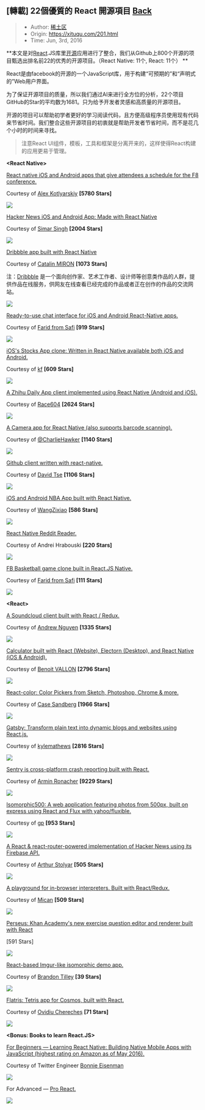 ## [轉載] 22個優質的 React 開源項目 [Back](./../post.md)

> - Author: [稀土区](https://xituqu.com/author/1)
> - Origin: https://xituqu.com/201.html
> - Time: Jun, 3rd, 2016

**本文是对[React](https://xituqu.com/tag/react).JS库里[开源](https://xituqu.com/tag/open-source)应用进行了整合，我们从Github上800个开源的项目甄选出排名前22的优秀的开源项目。（React Native: 11个, React: 11个）
**

React是由facebook的开源的一个JavaScript库，用于构建“可预期的”和“声明式的”Web用户界面。

为了保证开源项目的质量，所以我们通过AI来进行全方位的分析，22个项目GitHub的Star的平均数为1681。只为给予开发者灵感和高质量的开源项目。

开源的项目可以帮助初学者更好的学习阅读代码，且方便高级程序员使用现有代码来节省时间。我们整合这些开源项目的初衷就是帮助开发者节省时间，而不是花几个小时的时间来寻找。

> 注意React UI组件，模板，工具和框架是分离开来的，这样使得React构建的应用更易于管理。

**&lt;React Native&gt;**

[React native iOS and Android apps that give attendees a schedule for the F8 conference.](https://github.com/fbsamples/f8app)

Courtesy of [Alex Kotlyarskiy](https://medium.com/u/6b836daf2d29) **[5780 Stars]**

![](./1.png)

[Hacker News iOS and Android App: Made with React Native](https://github.com/iSimar/HackerNews-React-Native)

Courtesy of [Simar Singh](https://medium.com/u/65c679c51e1c) **[2004 Stars]**

![](./2.png)

[Dribbble app built with React Native](https://github.com/catalinmiron/react-native-dribbble-app)

Courtesy of [Catalin MIRON](https://medium.com/u/4b53d99b3317) **[1073 Stars]**

注：[Dribbble](https://github.com/catalinmiron/react-native-dribbble-app) 是一个面向创作家、艺术工作者、设计师等创意类作品的人群，提供作品在线服务，供网友在线查看已经完成的作品或者正在创作的作品的交流网站。

![](./3.png)

[Ready-to-use chat interface for iOS and Android React-Native apps.](https://github.com/FaridSafi/react-native-gifted-messenger)

Courtesy of [Farid from Safi](https://medium.com/u/fea63d4e28f3) **[919 Stars]**

![](./4.png)

[iOS's Stocks App clone: Written in React Native available both iOS and Android.](https://github.com/7kfpun/FinanceReactNative)

Courtesy of [kf](https://medium.com/u/e113f0f1abc9) **[609 Stars]**

![](./5.png)

[A Zhihu Daily App client implemented using React Native (Android and iOS).](https://github.com/race604/ZhiHuDaily-React-Native)

Courtesy of [Race604](https://medium.com/u/b6daafb44ceb) **[2624 Stars]**

![](./6.png)

[A Camera app for React Native (also supports barcode scanning).](https://github.com/lwansbrough/react-native-camera)

Courtesy of [@CharlieHawker](https://twitter.com/CharlieHawker) **[1140 Stars]**

![](./7.png)

[Github client written with react-native.](https://github.com/xiekw2010/react-native-gitfeed)

Courtesy of [David Tse](https://medium.com/u/1138287b92ae) **[1106 Stars]**

![](./8.png)

[iOS and Android NBA App built with React Native.](https://github.com/wwayne/react-native-nba-app)

Courtesy of [WangZixiao](https://medium.com/u/f73d39bdfb7d) **[586 Stars]**

![](./9.png)

[React Native Reddit Reader.](https://github.com/akveo/react-native-reddit-reader)

Courtesy of Andrei Hrabouski **[220 Stars]**

[![](./1.gif)](https://github.com/akveo/react-native-reddit-reader)

[FB Basketball game clone built in React.JS Native.](https://github.com/faridsafi/react-native-basketball)

Courtesy of [Farid from Safi](https://medium.com/u/fea63d4e28f3) **[111 Stars]**

[![](./2.gif)](https://github.com/faridsafi/react-native-basketball)

**&lt;React&gt;**

[A Soundcloud client built with React / Redux.](https://github.com/andrewngu/sound-redux)

Courtesy of [Andrew Nguyen](https://medium.com/u/9c93da259760) **[1335 Stars]**

![](./10.png)

[Calculator built with React (Website), Electorn (Desktop), and React Native (iOS & Android).](https://github.com/benoitvallon/react-native-nw-react-calculator)

Courtesy of [Benoit VALLON](https://medium.com/u/d3f29aae3923) **[2796 Stars]**

![](./11.png)

[React-color: Color Pickers from Sketch, Photoshop, Chrome & more.](https://github.com/casesandberg/react-color)

Courtesy of [Case Sandberg](https://medium.com/u/fbdb48f94b64) **[1966 Stars]**

![](./12.png)

[Gatsby: Transform plain text into dynamic blogs and websites using React.js.
](https://github.com/gatsbyjs/gatsby)

Courtesy of [kylemathews](https://medium.com/u/d8a8061f22e1) **[2816 Stars]**

[![](./3.gif)](https://github.com/gatsbyjs/gatsby)

[Sentry is cross-platform crash reporting built with React.](https://github.com/getsentry/sentry/)

Courtesy of [Armin Ronacher](https://medium.com/u/d38a80b1d039) **[9229 Stars]**

![](./13.png)

[Isomorphic500: A web application featuring photos from 500px, built on express using React and Flux with yahoo/fluxible.](https://github.com/gpbl/isomorphic500)

Courtesy of [gp](https://medium.com/u/9bb1e7ea08d2) **[953 Stars]**

![](./14.png)

[A React & react-router-powered implementation of Hacker News using its Firebase API.](https://github.com/insin/react-hn)

Courtesy of [Arthur Stolyar](https://medium.com/u/577c0e279fd5) **[505 Stars]**

![](./15.png)

[A playground for in-browser interpreters. Built with React/Redux.](https://github.com/fatiherikli/fil)

Courtesy of [Mican](https://medium.com/u/4c842c8dc89a) **[509 Stars]**

![](./16.png)

[Perseus: Khan Academy's new exercise question editor and renderer built with React](https://github.com/khan/perseus)

[591 Stars]

![](./17.png)

[React-based Imgur-like isomorphic demo app.](https://github.com/BinaryMuse/imgsible)

Courtesy of [Brandon Tilley](https://medium.com/u/7f7796c1b7dd) **[39 Stars]**

![](./18.png)

[Flatris: Tetris app for Cosmos, built with React.](https://github.com/skidding/flatris)

Courtesy of [Ovidiu Cherecheș](https://medium.com/u/781d032b61cf) **[71 Stars]**

![](./19.png)

**&lt;Bonus: Books to learn React.JS&gt;**

[For Beginners — Learning React Native: Building Native Mobile Apps with JavaScript (highest rating on Amazon as of May 2016).](http://www.amazon.com/gp/product/1491929006?ie=UTF8&camp=1789&creativeASIN=1491929006&linkCode=xm2&tag=mybridge-20)

Courtesy of Twitter Engineer [Bonnie Eisenman](https://medium.com/u/88ac114d185d)

![](./20.png)

For Advanced — [Pro React.](http://www.amazon.com/gp/product/1484212614?ie=UTF8&camp=1789&creativeASIN=1484212614&linkCode=xm2&tag=mybridge-20)

![](./21.png)

